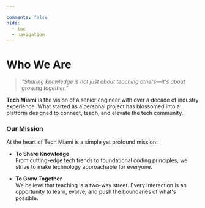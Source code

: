 ```yaml
---

comments: false
hide: 
  - toc 
  - navigation
---
```


# Who We Are

> _"Sharing knowledge is not just about teaching others—it's about growing together."_  

**Tech Miami** is the vision of a senior engineer with over a decade of industry experience. What started as a personal project has blossomed into a platform designed to connect, teach, and elevate the tech community.  

### **Our Mission**  

At the heart of Tech Miami is a simple yet profound mission: 

- **To Share Knowledge**  
  From cutting-edge tech trends to foundational coding principles, we strive to make technology approachable for everyone.  

- **To Grow Together**  
  We believe that teaching is a two-way street. Every interaction is an opportunity to learn, evolve, and push the boundaries of what's possible. 